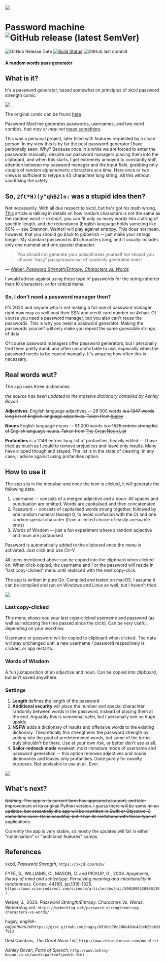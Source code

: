 ![](README_assets/icon.png)

# Password machine ![GitHub release (latest SemVer)](https://img.shields.io/github/v/release/evilcloud/PWgo?style=for-the-badge)

![GitHub Release Date](https://img.shields.io/github/release-date/evilcloud/PWgo)
[![Build Status](https://travis-ci.org/evilcloud/PWgo.svg?branch=master)](https://travis-ci.org/evilcloud/PWgo) ![GitHub last commit](https://img.shields.io/github/last-commit/evilcloud/PWgo)

#### A random words pass generator

## What is it?

It's a password generator, based somewhat on principles of xkcd password strength comic

![](README_assets/password_strength.png)

The original comic can be found [here](https://xkcd.com/936/)

Password Machine generates passwords, usernames, and two word combos, that _may or may not_ [mean something](https://www.sciencedirect.com/science/article/abs/pii/S0010945208001391).

This was a personal project, later filled with features requested by a close person. In my view this is by far the best password generator I have personally seen. Why? Because once in a while we are forced to enter the passwords manually, despite our password managers placing them into the clipboard, and when this starts, I get extremely annoyed to constantly shift attention between my password manager and the input field, grabbing only couple of random alphanumeric characters at a time. Here once or two views is sufficient to retype a 40 charachter long string. All this without sacrifising the safety.

## So, `2fC*H)(y"qhB2]n:` was a stupid idea then?

Not necessarily. With all due respect to xkcd, but he's got his math wrong. [This](https://weberblog.net/password-strengthentropy-characters-vs-words/) article is talking in details on how random characters is not the same as the random word -- in short, you can fit only so many words into a string of specific length, and the redundancy (English language holds someting like 60% -- see Shannon, Weiner) will play against entropy. This does not mean, however, that you should go back to gibberish -- just make your strings longer. My standard password is 40 characters long, and it usually includes only one numeral and one special character.

> You should not generate your passphrases yourself nor should you choose “easy” passphrases out of randomly generated ones!

— [Weber, _Password Strength/Entropy: Characters vs. Words_](https://weberblog.net/password-strengthentropy-characters-vs-words/)

I would advise against using these type of passwords for the strings shorter than 10 characters, or for critical items.

### So, I don't need a password manager then?

It's 2020 and anyone who is not making a full use of password manager right now may as well post their SSN and credit card number on 4chan. Of course you need a password manager, but you also can't reuse the passwords. This is why you need a password generator. Making the passwords yourself will only make you repeat the same guessable strings of data.

Of course password managers offer password generators, but I personally find them pretty dumb and often uncomfortable to use, especially when the password needs to be copied manually. It's amazing how often this is necessary.

## Real words wut?

The app uses three dictionaries:

_the source has been updated to the massive dictionary compiled by Ashley Bovan_

**Adjectives**: English language adjectives -- 28'000 words
~~is a 1347 words long list of English language adjectives. Taken from [hugsy](https://gist.github.com/hugsy/8910dc78d208e40de42deb29e62df913)~~

**Nouns** English language nouns -- 91'000 words
~~is a 1525 entries strong list of English language nouns. Taken from [The Great Noun List](http://www.desiquintans.com/nounlist)~~

**Profanities** is a 2146 entries long list of profanities, heavily edited -- I have tried as much as I could to remove prejudices and leave only insults. Many have slipped though and stayed. The list is in the state of cleaning. In any case, I advise against using profanities option.

## How to use it

The app sits in the menubar and once the icon is clicked, it will generate the following data:

1. Username -- consists of a merged adjective and a noun. All spaces and punctuation are omitted. Words are capitalised and then concatenated
2. Password -- consists of capitalised words strung together, followed by one random numeral (except 0, to avoid confusion with the O) and one random special character (from a limited choice of easily acessable ones)
3. Words of Wisdom -- just a fun experiment where a random adjective and noun are juxtaposed

Password is automatically added to the clipboard once the menu is activated. Just click and use Ctr-V

All items mentioned above can be copied into the clipboard when clicked on. When click-copied, the username and / or the password will reside in "last copy-clicked" menu until replaced with the next copy-click.

The app is written in pure Go. Compiled and tested on macOS. I assume it can be compiled and run on Windows and Linux as well, but I haven't tried.

![](README_assets/Screenshot.png)

### Last copy-clicked

This menu shows you your last copy-clicked username and password (as well as indicating the time passed since the click). Can be very useful, depending on your workflow.

Username or password will be copied to clipboard when clicked. The data will stay unchanged until a new username / password respectively is clicked, or app restarts.

### Words of Wisdom

A fun juxtaposition of an adjective and noun. Can be copied into clipboard, but isn't saved anywhere.

### Settings

1. **Length** defines the length of the password
2. **Additional security** will place the number and special charachter randomly between words in the password, instead of placing them at the end. Arguably this is somewhat safer, but I personally see no huge upside.
3. **NSFW** adds a dictionary of insults and offensive words to the existing dictionary. Theoretically this strengthens the password strength by adding into the pool of predetermined words, but some of the terms truly shouldn't be there. Use at your own risk, or better don't use at all.
4. **Sailor-redneck mode** weakest, most immature mode of username and password generation -- this option removes adjectives and nouns dictionaries and leaves only profanities. Done purely for novelty purposes. Not advisable to use at all. Ever.

[![](README_assets/download.gif)](https://github.com/evilcloud/PWgo/releases/download/1.1.1/PWgo.1.1.1.dmg)

## What's next?

~~_Nothing_. The app in its current form has appeared as a port, and later improvement of its original Python version. I guess there will be some minor updates, but essentially the app will be rewritten in Swift or Objective-C some time soon. Go is beautiful, but it has its limitations with these type of applications.~~

Currently the app is very stable, so mostly the updates will fall in either "optimisation" or "additional features" camps.

## References

xkcd, _Password Strength_, `https://xkcd.com/936/`

FYFE, S., WILLIAMS, C., MASON, O. and PICKUP, G., 2008. _Apophenia, theory of mind and schizotypy: Perceiving meaning and intentionality in randomness._ Cortex, 44(10), pp.1316-1325. `https://www.sciencedirect.com/science/article/abs/pii/S0010945208001391`

Weber, J., 2020. _Password Strength/Entropy: Characters Vs. Words._ Weberblog.net. `https://weberblog.net/password-strengthentropy-characters-vs-words/`

hugsy, _english-adjectives.txt_`https://gist.github.com/hugsy/8910dc78d208e40de42deb29e62df913`

Desi Quintans, _The Great Noun List_, `http://www.desiquintans.com/nounlist`

Ashley Bovan, _Parts of Speech_, `http://www.ashley-bovan.co.uk/words/partsofspeech.html`
